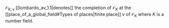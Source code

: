 $\mathcal{O}_{K,v}$ [[lombardo_av_1.1|denotes]] the completion of $\mathcal{O}_K$ at the [[place_of_a_global_field#Types of places|finite place]] $v$ of $\mathcal{O}_K$ where $K$ is a number field.